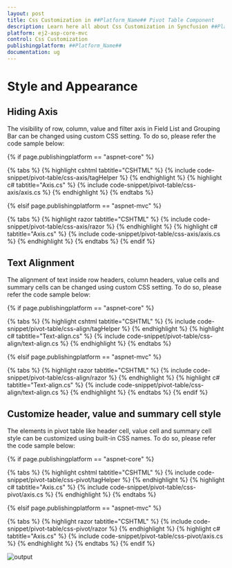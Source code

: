 ```yaml
---
layout: post
title: Css Customization in ##Platform_Name## Pivot Table Component
description: Learn here all about Css Customization in Syncfusion ##Platform_Name## Pivot Table component of Syncfusion Essential JS 2 and more.
platform: ej2-asp-core-mvc
control: Css Customization
publishingplatform: ##Platform_Name##
documentation: ug
---
```



# Style and Appearance

## Hiding Axis

The visibility of row, column, value and filter axis in Field List and Grouping Bar can be changed using custom CSS setting. To do so, please refer the code sample below:

{% if page.publishingplatform == "aspnet-core" %}

{% tabs %}
{% highlight cshtml tabtitle="CSHTML" %}
{% include code-snippet/pivot-table/css-axis/tagHelper %}
{% endhighlight %}
{% highlight c# tabtitle="Axis.cs" %}
{% include code-snippet/pivot-table/css-axis/axis.cs %}
{% endhighlight %}
{% endtabs %}

{% elsif page.publishingplatform == "aspnet-mvc" %}

{% tabs %}
{% highlight razor tabtitle="CSHTML" %}
{% include code-snippet/pivot-table/css-axis/razor %}
{% endhighlight %}
{% highlight c# tabtitle="Axis.cs" %}
{% include code-snippet/pivot-table/css-axis/axis.cs %}
{% endhighlight %}
{% endtabs %}
{% endif %}



## Text Alignment

The alignment of text inside row headers, column headers, value cells and summary cells can be changed using custom CSS setting. To do so, please refer the code sample below:

{% if page.publishingplatform == "aspnet-core" %}

{% tabs %}
{% highlight cshtml tabtitle="CSHTML" %}
{% include code-snippet/pivot-table/css-align/tagHelper %}
{% endhighlight %}
{% highlight c# tabtitle="Text-align.cs" %}
{% include code-snippet/pivot-table/css-align/text-align.cs %}
{% endhighlight %}
{% endtabs %}

{% elsif page.publishingplatform == "aspnet-mvc" %}

{% tabs %}
{% highlight razor tabtitle="CSHTML" %}
{% include code-snippet/pivot-table/css-align/razor %}
{% endhighlight %}
{% highlight c# tabtitle="Text-align.cs" %}
{% include code-snippet/pivot-table/css-align/text-align.cs %}
{% endhighlight %}
{% endtabs %}
{% endif %}



## Customize header, value and summary cell style

The elements in pivot table like header cell, value cell and summary cell style can be customized using built-in CSS names. To do so, please refer the code sample below:

{% if page.publishingplatform == "aspnet-core" %}

{% tabs %}
{% highlight cshtml tabtitle="CSHTML" %}
{% include code-snippet/pivot-table/css-pivot/tagHelper %}
{% endhighlight %}
{% highlight c# tabtitle="Axis.cs" %}
{% include code-snippet/pivot-table/css-pivot/axis.cs %}
{% endhighlight %}
{% endtabs %}

{% elsif page.publishingplatform == "aspnet-mvc" %}

{% tabs %}
{% highlight razor tabtitle="CSHTML" %}
{% include code-snippet/pivot-table/css-pivot/razor %}
{% endhighlight %}
{% highlight c# tabtitle="Axis.cs" %}
{% include code-snippet/pivot-table/css-pivot/axis.cs %}
{% endhighlight %}
{% endtabs %}
{% endif %}



![output](images/pivottable-css.png)